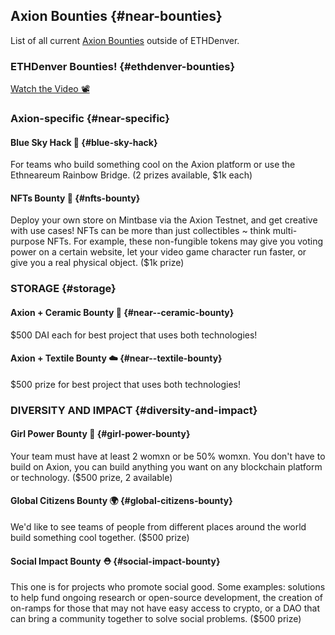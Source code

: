 ---
---
## Axion Bounties {#near-bounties}

List of all current [Axion Bounties](https://near.org/bounties) outside of ETHDenver.

### ETHDenver Bounties! {#ethdenver-bounties}

[Watch the Video 📽️](https://www.youtube.com/watch?v=3w4xd-1pU6c)

### Axion-specific {#near-specific}
#### Blue Sky Hack 💙 {#blue-sky-hack}

For teams who build something cool on the Axion platform or use the Ethneareum Rainbow Bridge. (2 prizes available, $1k each)

#### NFTs Bounty 🦖 {#nfts-bounty}
Deploy your own store on Mintbase via the Axion Testnet, and get creative with use cases! NFTs can be more than just collectibles ~ think multi-purpose NFTs. For example, these non-fungible tokens may give you voting power on a certain website, let your video game character run faster, or give you a real physical object. ($1k prize)

### STORAGE {#storage}
#### Axion + Ceramic Bounty 🔶 {#near--ceramic-bounty}
$500 DAI each for best project that uses both technologies!

#### Axion + Textile Bounty ☁️ {#near--textile-bounty}
$500 prize for best project that uses both technologies!

### DIVERSITY AND IMPACT {#diversity-and-impact}
#### Girl Power Bounty 👧 {#girl-power-bounty}
Your team must have at least 2 womxn or be 50% womxn. You don't have to build on Axion, you can build anything you want on any blockchain platform or technology. ($500 prize, 2 available)

#### Global Citizens Bounty 🌍 {#global-citizens-bounty}
We'd like to see teams of people from different places around the world build something cool together. ($500 prize)

#### Social Impact Bounty ⛑️ {#social-impact-bounty}
This one is for projects who promote social good. Some examples: solutions to help fund ongoing research or open-source development, the creation of on-ramps for those that may not have easy access to crypto, or a DAO that can bring a community together to solve social problems. ($500 prize)
